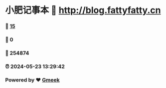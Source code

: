 # 小肥记事本 :link: http://blog.fattyfatty.cn 
### :page_facing_up: [15](http://blog.fattyfatty.cn/tag.html) 
### :speech_balloon: 0 
### :hibiscus: 254874 
### :alarm_clock: 2024-05-23 13:29:42 
### Powered by :heart: [Gmeek](https://github.com/Meekdai/Gmeek)
